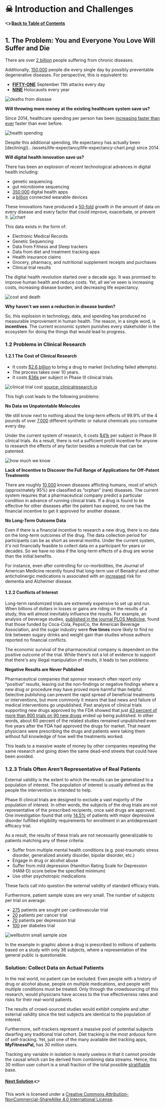 # ☠ Introduction and Challenges

#### 👈 [Back to Table of Contents](../)

## 1. The Problem: You and Everyone You Love Will Suffer and Die

There are over [2 billion](https://www.george-health.com/global-health-challenge/) people suffering from chronic diseases.

Additionally, [150,000](https://www.weforum.org/agenda/2020/05/how-many-people-die-each-day-covid-19-coronavirus/) people die every single day by possibly preventable degenerative diseases. For perspective, this is equivalent to:

* [**FIFTY-ONE**](https://en.wikipedia.org/wiki/Casualties\_of\_the\_September\_11\_attacks) September 11th attacks every day
* [**NINE**](https://en.wikipedia.org/wiki/Casualties\_of\_the\_September\_11\_attacks) Holocausts every year

![deaths from disease](../.gitbook/assets/deaths-from-disease-vs-deaths-from-terrorism-chart.png)

**Will throwing more money at the existing healthcare system save us?**

Since 2014, healthcare spending per person has been [increasing faster than ever](https://fred.stlouisfed.org/series/HLTHSCPCHCSA) faster than ever before.

![health spending](../.gitbook/assets/us-healthcare-expenditure-per-person.png)

Despite this additional spending, life expectancy has actually been \[declining]\(.. /assets/life-expectancy/life-expectancy-chart.png) since 2014.

**Will digital health innovation save us?**

There has been an explosion of recent technological advances in digital health including:

* genetic sequencing
* gut microbiome sequencing
* [350,000](https://www2.deloitte.com/us/en/blog/health-care-blog/2021/how-digital-health-apps-are-empowering-patients.html) digital health apps
* a [billion](https://www.statista.com/statistics/487291/global-connected-wearable-devices/) connected wearable devices

These innovations have produced a [50-fold](https://www.weforum.org/agenda/2015/10/who-should-own-our-health-data/) growth in the amount of data on every disease and every factor that could improve, exacerbate, or prevent it. ![chart](../.gitbook/assets/growth-in-health-data-chart.png)

This data exists in the form of:

* Electronic Medical Records
* Genetic Sequencing
* Data from Fitness and Sleep trackers
* Data from diet and treatment tracking apps
* Health insurance claims
* Grocery, pharmacy, and nutritional supplement receipts and purchases
* Clinical trial results

The digital health revolution started over a decade ago. It was promised to improve human health and reduce costs. Yet, all we've seen is increasing costs, increasing disease burden, and decreasing life expectancy.

![cost and death](../.gitbook/assets/health-care-costs-and-life-expectancy.png)

**Why haven't we seen a reduction in disease burden?**

So, this explosion in technology, data, and spending has produced no measurable improvement in human health. The reason, in a single word, is **incentives**. The current economic system punishes every stakeholder in the ecosystem for doing the things that would lead to progress.

### 1.2 Problems in Clinical Research

#### 1.2.1 The Cost of Clinical Research

* It costs [$2.6 billion](https://www.semanticscholar.org/paper/Innovation-in-the-pharmaceutical-industry%3A-New-of-DiMasi-Grabowski/3275f31c072ac11c6ca7a5260bd535720f07df41) to bring a drug to market (including failed attempts).
* The process takes over 10 years.
* It costs [$36k](https://www.clinicalleader.com/doc/getting-a-handle-on-clinical-trial-costs-0001) per subject in Phase III clinical trials.

![clinical trial cost](../.gitbook/assets/cost-of-clinical-trials.png) [source: clinicalresearch.io](https://www.clinicalresearch.io/blog/industry-trends/cost-of-clinical-trials-breakdown/)

This high cost leads to the following problems:

**No Data on Unpatentable Molecules**

We still know next to nothing about the long-term effects of 99.9% of the 4 pounds of over [7,000](https://www.dailymail.co.uk/health/article-8757191/Are-additives-food-making-ill.html) different synthetic or natural chemicals you consume every day.

Under the current system of research, it costs [$41k](https://www.clinicalleader.com/doc/getting-a-handle-on-clinical-trial-costs-0001) per subject in Phase III clinical trials. As a result, there is not a sufficient profit incentive for anyone to research the effects of any factor besides a molecule that can be patented.

![how much we know](<../.gitbook/assets/how-much-we-know (2) (4).png>)

**Lack of Incentive to Discover the Full Range of Applications for Off-Patent Treatments**

There are roughly [10,000](https://www.washingtonpost.com/news/fact-checker/wp/2016/11/17/are-there-really-10000-diseases-and-500-cures/) known diseases afflicting humans, most of which (approximately 95%) are classified as “orphan” (rare) diseases. The current system requires that a pharmaceutical company predict a particular condition in advance of running clinical trials. If a drug is found to be effective for other diseases after the patent has expired, no one has the financial incentive to get it approved for another disease.

**No Long-Term Outcome Data**

Even if there is a financial incentive to research a new drug, there is no data on the long-term outcomes of the drug. The data collection period for participants can be as short as several months. Under the current system, it's not financially feasible to collect data on a participant for years or decades. So we have no idea if the long-term effects of a drug are worse than the initial benefits.

For instance, even after controlling for co-morbidities, the Journal of American Medicine recently found that long-term use of Benadryl and other anticholinergic medications is associated with an [increased](https://jamanetwork.com/journals/jamainternalmedicine/fullarticle/2091745) risk for dementia and Alzheimer disease.

#### 1.2.2 Conflicts of Interest

Long-term randomized trials are extremely expensive to set up and run. When billions of dollars in losses or gains are riding on the results of a study, this will almost inevitably influence the results. For example, an analysis of beverage studies, [published in the journal PLOS Medicine,](https://web.archive.org/web/20211207021133/https://journals.plos.org/plosmedicine/article?id=10.1371/journal.pmed.1001578#s3) found that those funded by Coca-Cola, PepsiCo, the American Beverage Association, and the sugar industry were **five times** more likely to find no link between sugary drinks and weight gain than studies whose authors reported no financial conflicts.

The economic survival of the pharmaceutical company is dependent on the positive outcome of the trial. While there's not a lot of evidence to support that there's any illegal manipulation of results, it leads to two problems:

**Negative Results are Never Published**

Pharmaceutical companies that sponsor research often report only “positive” results, leaving out the non-findings or negative findings where a new drug or procedure may have proved more harmful than helpful. Selective publishing can prevent the rapid spread of beneficial treatments or interventions, but more commonly it means that bad news and failure of medical interventions go unpublished. Past analysis of clinical trials supporting new drugs approved by the FDA showed that just [43 percent of more than 900 trials on 90 new drugs](https://www.livescience.com/8365-dark-side-medical-research-widespread-bias-omissions.html) ended up being published. In other words, about 60 percent of the related studies remained unpublished even five years after the FDA had approved the drugs for market. That meant physicians were prescribing the drugs and patients were taking them without full knowledge of how well the treatments worked.

This leads to a massive waste of money by other companies repeating the same research and going down the same dead-end streets that could have been avoided.

### 1.2.3 Trials Often Aren't Representative of Real Patients

External validity is the extent to which the results can be generalized to a population of interest. The population of interest is usually defined as the people the intervention is intended to help.

Phase III clinical trials are designed to exclude a vast majority of the population of interest. In other words, the subjects of the drug trials are not representative of the prescribed recipients, once said drugs are approved. One investigation found that only [14.5%](https://www.ncbi.nlm.nih.gov/pubmed/14628985) of patients with major depressive disorder fulfilled eligibility requirements for enrollment in an antidepressant efficacy trial.

As a result, the results of these trials are not necessarily generalizable to patients matching any of these criteria:

* Suffer from multiple mental health conditions (e.g. post-traumatic stress disorder, generalized anxiety disorder, bipolar disorder, etc.)
* Engage in drug or alcohol abuse
* Suffer from mild depression (Hamilton Rating Scale for Depression (HAM-D) score below the specified minimum)
* Use other psychotropic medications

These facts call into question the external validity of standard efficacy trials.

Furthermore, patient sample sizes are very small. The number of subjects per trial on average:

* [275](https://www.ncbi.nlm.nih.gov/books/NBK50886/) patients are sought per cardiovascular trial
* [20](https://www.ncbi.nlm.nih.gov/books/NBK50886/) patients per cancer trial
* [70](https://www.ncbi.nlm.nih.gov/books/NBK50886/) patients per depression trial
* [100](https://www.ncbi.nlm.nih.gov/books/NBK50886/) per diabetes trial

![wellbutrin small sample size](../.gitbook/assets/wellbutrin-effectiveness-small-sample-size.png)

In the example in graphic above a drug is prescribed to millions of patients based on a study with only 36 subjects, where a representation of the general public is questionable.

### **Solution: Collect Data on Actual Patients**

In the real world, no patient can be excluded. Even people with a history of drug or alcohol abuse, people on multiple medications, and people with multiple conditions must be treated. Only through the crowdsourcing of this research, would physicians have access to the true effectiveness rates and risks for their real-world patients.

The results of crowd-sourced studies would exhibit complete and utter external validity since the test subjects are identical to the population of interest.

Furthermore, self-trackers represent a massive pool of potential subjects dwarfing any traditional trial cohort. Diet tracking is the most arduous form of self-tracking. Yet, just one of the many available diet tracking apps, **MyFitnessPal,** has 30 million users.

Tracking any variable in isolation is nearly useless in that it cannot provide the causal which can be derived from combining data streams. Hence, this 30 million user cohort is a small fraction of the total possible [stratifiable](https://en.wikipedia.org/wiki/Stratified\_sampling) base.

#### [Next Solution](2-solution.md) 👉

This work is licensed under a [Creative Commons Attribution-NonCommercial-ShareAlike 4.0 International License](http://creativecommons.org/licenses/by-nc-sa/4.0/).
